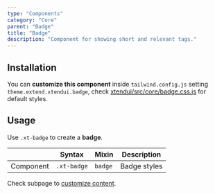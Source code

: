 ```yaml
---
type: "Components"
category: "Core"
parent: "Badge"
title: "Badge"
description: "Component for showing short and relevant tags."
---
```


## Installation

You can **customize this component** inside `tailwind.config.js` setting `theme.extend.xtendui.badge`, check [xtendui/src/core/badge.css.js](https://github.com/minimit/xtendui/blob/beta/src/core/badge.css.js) for default styles.

## Usage

Use `.xt-badge` to create a **badge**.

<div class="xt-overflow-sub overflow-y-hidden overflow-x-scroll my-4 xt-my-auto w-full">

|                      | Syntax                          | Mixin            | Description                   |
| ----------------------- | ----------------------------------------- | -----------------------------| ----------------------------- |
| Component                  | `.xt-badge`                     | `badge`                | Badge styles            |

</div>

<demo>
  <demovanilla src="vanilla/components/core/badge/usage">
  </demovanilla>
</demo>

Check subpage to [customize content](/components/core/badge/content).
